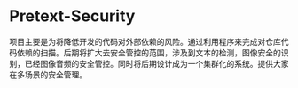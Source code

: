 # Pretext-Security
项目主要是为将降低开发的代码对外部依赖的风险。通过利用程序来完成对仓库代码依赖的扫描。后期将扩大去安全管控的范围，涉及到文本的检测，图像安全的识别，已经图像音频的安全管控。同时将后期设计成为一个集群化的系统。提供大家在多场景的安全管理。

